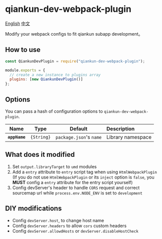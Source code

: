 # qiankun-dev-webpack-plugin

[English](README.md) [中文](README.zh.md)

Modify your webpack configs to fit qiankun subapp development。

## How to use

```javascript
const QiankunDevPlugin = require("qiankun-dev-webpack-plugin");

module.exports = {
  // create a new instance to plugins array
  plugins: [new QiankunDevPlugin()]
};
```

## Options

You can pass a hash of configuration options to `qiankun-dev-webpack-plugin`.

|     Name      |    Type    |         Default         | Description       |
| :-----------: | :--------: | :---------------------: | :---------------- |
| **`appName`** | `{String}` | `package.json`'s `name` | Library namespace |

## What does it modified

1. Set `output.libraryTarget` to `umd` modules
1. Add a `entry` attribute to `entry` script tag when using `HtmlWebpackPlugin` (If you do not use `HtmlWebpackPlugin` or its `inject` option is `false`, you **MUST** config a `entry` attribute for the entry script yourself)
1. Config devServer's header to handle `CORS` request and correct sourcemap url while `process.env.NODE_ENV` is set to `development`

## DIY modifications

- Config `devServer.host`, to change host name
- Config `devServer.headers` to allow `cors` custom headers
- Config `devServer.allowdHosts` or `devServer.disableHostCheck`
